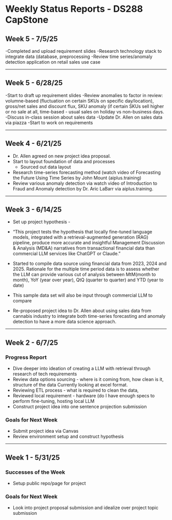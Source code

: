 # Weekly Status Reports - DS288 CapStone

## Week 5 - 7/5/25

-Completed and upload requirement slides
-Research technology stack to integrate data (database, preprocessing
-Review time series/anomaly detection application on retail sales use case



-----------------------------------------------------------------------------------

## Week 5 - 6/28/25

-Start to draft up requirement slides
-Review anomalies to factor in review: volumne-based (fluctuation on certain SKUs on specific day/location), gross/net sales and discount flux, SKU anomaly (if certain SKUs sell higher or no sale at all, time-based - usual sales on holiday vs non-business days.
-Discuss in-class session about sales data
-Update Dr. Allen on sales data via piazza
-Start to work on requirements

-----------------------------------------------------------------------------------
## Week 4 - 6/21/25

- Dr. Allen agreed on new project idea proposal.
- Start to layout foundation of data and processes
  - Sourced out data layout
- Research time-series forecasting method (watch video of Forecasting the Future Using Time Series by John Mount (aiplus.training)
- Review various anomaly detection via watch video of Introduction to Fraud and Anomaly detection by Dr. Aric LaBarr via aiplus.training.
-----------------------------------------------------------------------------------
## Week 3 - 6/14/25

- Set up project hypothesis -
- “This project tests the hypothesis that locally fine-tuned language models, integrated with a retrieval-augmented generation (RAG) pipeline, produce more accurate and insightful Management Discussion & Analysis (MD&A) narratives from transactional financial data than commercial LLM services like ChatGPT or Claude.”

- Started to compile data source using financial data from 2023, 2024 and 2025.
  Rationale for the multiple time period data is to assess whether the LLM can provide various cut of analysis between MtM(month to month), YoY (year over year), QtQ (quarter to quarter) and YTD (year to date)
- This sample data set will also be input through commercial LLM to compare
- Re-proposed project idea to Dr. Allen about using sales data from cannabis industry to integrate both time-series forecasting and anomaly detection to have a more data science approach.

-----------------------------------------------------------------------------------

## Week 2 - 6/7/25

### Progress Report
- Dive deeper into ideation of creating a LLM with retrieval through research of tech requirements
- Review data options sourcing - where is it coming from, how clean is it, structure of the data
    Currently looking at excel format.
- Reviewing ETL process - what is required to clean the data, 
- Reviewed local requirement - hardware (do I have enough  specs to perform fine-tuning, hosting local LLM
- Construct project idea into one sentence projection submission

<!--### Difficulties of the Week
- [Challenges faced]   -->

### Goals for Next Week
- Submit project idea via Canvas
- Review environment setup and construct hypothesis

-----------------------------------------------------------------------------------

## Week 1 - 5/31/25

<!--### Fails of the Week
- [What didn't go as planned]-->

### Successes of the Week
- Setup public repo/page for project

<!--### Difficulties of the Week
- [Challenges faced]   -->

### Goals for Next Week
- Look into project proposal submission and idealize over project topic submission
